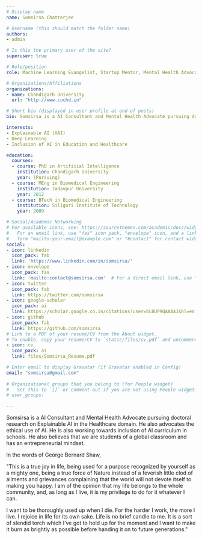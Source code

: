 ```yaml
---
# Display name
name: Somsirsa Chatterjee

# Username (this should match the folder name)
authors:
- admin

# Is this the primary user of the site?
superuser: true

# Role/position
role: Machine Learning Evangelist, Startup Mentor, Mental Health Advocate 

# Organizations/Affiliations
organizations:
- name: Chandigarh University
  url: "http://www.cuchd.in"

# Short bio (displayed in user profile at end of posts)
bio: Somsirsa is a AI Consultant and Mental Health Advocate pursuing doctoral research on Explainable AI in the Healthcare domain. He also advocates the ethical use of AI. He is also working towards inclusion of AI curriculum in schools. He also believes that we are students of a global classroom and has an entrepreneurial mindset. 

interests:
- Explainable AI (XAI)
- Deep Learning
- Inclusion of AI in Education and Healthcare

education:
  courses:
  - course: PhD in Artificial Intelligence
    institution: Chandigarh University
    year: (Pursuing)
  - course: MEng in Biomedical Engineering
    institution: Jadavpur University
    year: 2012
  - course: BTech in Biomedical Engineering
    institution: Siliguri Institute of Technology
    year: 2009

# Social/Academic Networking
# For available icons, see: https://sourcethemes.com/academic/docs/widgets/#icons
#   For an email link, use "fas" icon pack, "envelope" icon, and a link in the
#   form "mailto:your-email@example.com" or "#contact" for contact widget.
social:
- icon: linkedin
  icon_pack: fab
  link: 'https://www.linkedin.com/in/somsirsa/'
- icon: envelope
  icon_pack: fas
  link: 'mailto:contact@somsirsa.com'  # For a direct email link, use "mailto:test@example.org".
- icon: twitter
  icon_pack: fab
  link: https://twitter.com/somsirsa
- icon: google-scholar
  icon_pack: ai
  link: https://scholar.google.co.in/citations?user=bLBUP9QAAAAJ&hl=en
- icon: github
  icon_pack: fab
  link: https://github.com/somsirsa
# Link to a PDF of your resume/CV from the About widget.
# To enable, copy your resume/CV to `static/files/cv.pdf` and uncomment the lines below.  
- icon: cv
  icon_pack: ai
  link: files/Somsirsa_Resume.pdf

# Enter email to display Gravatar (if Gravatar enabled in Config)
email: "somsirsa@gmail.com"
  
# Organizational groups that you belong to (for People widget)
#   Set this to `[]` or comment out if you are not using People widget.  
# user_groups:

---
```

Somsirsa is a AI Consultant and Mental Health Advocate pursuing doctoral research on Explainable AI in the Healthcare domain. He also advocates the ethical use of AI. He is also working towards inclusion of AI curriculum in schools. He also believes that we are students of a global classroom and has an entrepreneurial mindset.

In the words of George Bernard Shaw, 

"This is a true joy in life, being used for a purpose recognized by yourself as a mighty one, being a true force of Nature instead of a feverish little clod of ailments and grievances complaining that the world will not devote itself to making you happy. I am of the opinion that my life belongs to the whole community, and, as long as I live, it is my privilege to do for it whatever I can. 

I want to be thoroughly used up when I die. For the harder I work, the more I live. I rejoice in life for its own sake. Life is no brief candle to me. It is a sort of slendid torch which I’ve got to hold up for the moment and I want to make it burn as brightly as possible before handing it on to  future generations." 
